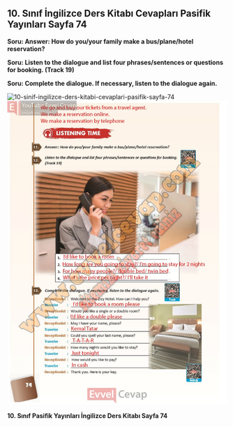 ## 10. Sınıf İngilizce Ders Kitabı Cevapları Pasifik Yayınları Sayfa 74

**Soru: Answer: How do you/your family make a bus/plane/hotel reservation?**

**Soru: Listen to the dialogue and list four phrases/sentences or questions for booking. (Track 19)**

**Soru: Complete the dialogue. If necessary, listen to the dialogue again.**

![10-sinif-ingilizce-ders-kitabi-cevaplari-pasifik-sayfa-74]()![10-sinif-ingilizce-ders-kitabi-cevaplari-pasifik-sayfa-74](./image1.webp)

**10. Sınıf Pasifik Yayınları İngilizce Ders Kitabı Sayfa 74**